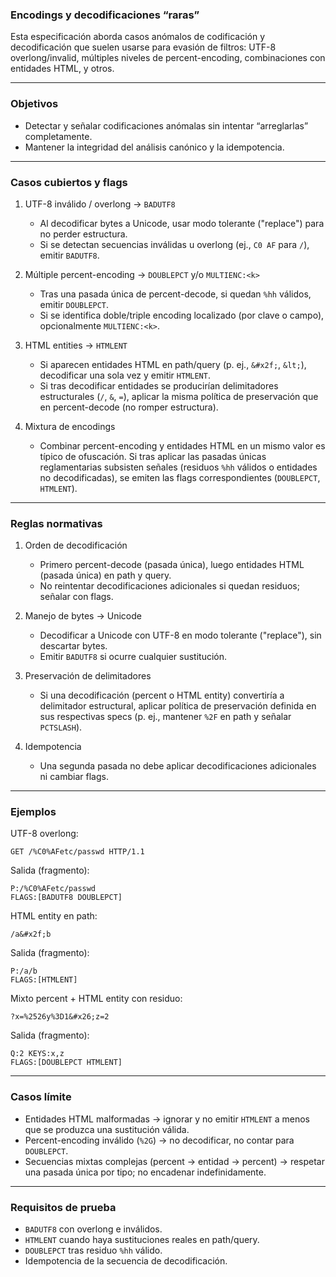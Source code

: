 ### Encodings y decodificaciones “raras”

Esta especificación aborda casos anómalos de codificación y decodificación que suelen usarse para evasión de filtros: UTF-8 overlong/invalid, múltiples niveles de percent-encoding, combinaciones con entidades HTML, y otros.

---

### Objetivos

- Detectar y señalar codificaciones anómalas sin intentar “arreglarlas” completamente.
- Mantener la integridad del análisis canónico y la idempotencia.

---

### Casos cubiertos y flags

1. UTF-8 inválido / overlong → `BADUTF8`
	- Al decodificar bytes a Unicode, usar modo tolerante ("replace") para no perder estructura.
	- Si se detectan secuencias inválidas u overlong (ej., `C0 AF` para `/`), emitir `BADUTF8`.

2. Múltiple percent-encoding → `DOUBLEPCT` y/o `MULTIENC:<k>`
	- Tras una pasada única de percent-decode, si quedan `%hh` válidos, emitir `DOUBLEPCT`.
	- Si se identifica doble/triple encoding localizado (por clave o campo), opcionalmente `MULTIENC:<k>`.

3. HTML entities → `HTMLENT`
	- Si aparecen entidades HTML en path/query (p. ej., `&#x2f;`, `&lt;`), decodificar una sola vez y emitir `HTMLENT`.
	- Si tras decodificar entidades se producirían delimitadores estructurales (`/`, `&`, `=`), aplicar la misma política de preservación que en percent-decode (no romper estructura).

4. Mixtura de encodings
	- Combinar percent-encoding y entidades HTML en un mismo valor es típico de ofuscación. Si tras aplicar las pasadas únicas reglamentarias subsisten señales (residuos `%hh` válidos o entidades no decodificadas), se emiten las flags correspondientes (`DOUBLEPCT`, `HTMLENT`).

---

### Reglas normativas

1. Orden de decodificación
	- Primero percent-decode (pasada única), luego entidades HTML (pasada única) en path y query.
	- No reintentar decodificaciones adicionales si quedan residuos; señalar con flags.

2. Manejo de bytes → Unicode
	- Decodificar a Unicode con UTF-8 en modo tolerante ("replace"), sin descartar bytes.
	- Emitir `BADUTF8` si ocurre cualquier sustitución.

3. Preservación de delimitadores
	- Si una decodificación (percent o HTML entity) convertiría a delimitador estructural, aplicar política de preservación definida en sus respectivas specs (p. ej., mantener `%2F` en path y señalar `PCTSLASH`).

4. Idempotencia
	- Una segunda pasada no debe aplicar decodificaciones adicionales ni cambiar flags.

---

### Ejemplos

UTF-8 overlong:
```
GET /%C0%AFetc/passwd HTTP/1.1
```
Salida (fragmento):
```
P:/%C0%AFetc/passwd
FLAGS:[BADUTF8 DOUBLEPCT]
```

HTML entity en path:
```
/a&#x2f;b
```
Salida (fragmento):
```
P:/a/b
FLAGS:[HTMLENT]
```

Mixto percent + HTML entity con residuo:
```
?x=%2526y%3D1&#x26;z=2
```
Salida (fragmento):
```
Q:2 KEYS:x,z
FLAGS:[DOUBLEPCT HTMLENT]
```

---

### Casos límite

- Entidades HTML malformadas → ignorar y no emitir `HTMLENT` a menos que se produzca una sustitución válida.
- Percent-encoding inválido (`%2G`) → no decodificar, no contar para `DOUBLEPCT`.
- Secuencias mixtas complejas (percent → entidad → percent) → respetar una pasada única por tipo; no encadenar indefinidamente.

---

### Requisitos de prueba

- `BADUTF8` con overlong e inválidos.
- `HTMLENT` cuando haya sustituciones reales en path/query.
- `DOUBLEPCT` tras residuo `%hh` válido.
- Idempotencia de la secuencia de decodificación.
